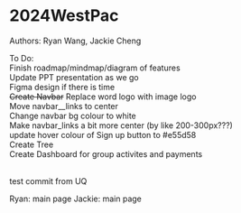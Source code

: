 # 2024WestPac
Authors: Ryan Wang, Jackie Cheng <br/>

To Do: <br/>
Finish roadmap/mindmap/diagram of features<br/>
Update PPT presentation as we go <br/>
Figma design if there is time <br/>
~~Create Navbar~~ Replace word logo with image logo <br/>
Move navbar__links to center <br/>
Change navbar bg colour to white<br/>
Make navbar_links a bit more center (by like 200-300px???)<br/>
update hover colour of Sign up button to #e55d58 <br/>
Create Tree <br/>
Create Dashboard for group activites and payments <br/><br/>

test commit from UQ

Ryan: main page
Jackie: main page